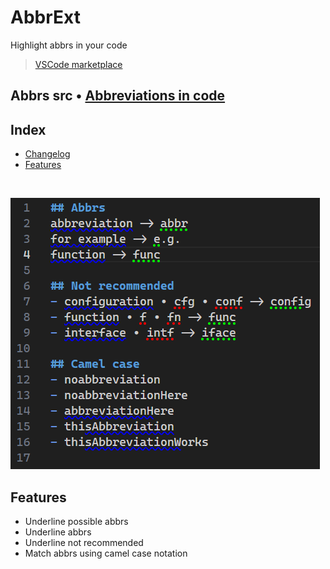 # AbbrExt

Highlight abbrs in your code

> [VSCode marketplace](https://marketplace.visualstudio.com/items?itemName=T1xx1.abbrext)

## Abbrs src • [Abbreviations in code](https://github.com/abbrcode/abbreviations-in-code)

## Index
- [Changelog](https://github.com/T1xx1/AbbrExt/blob/main/CHANGELOG.md)
- [Features](#features)

<br />

![](https://raw.githubusercontent.com/t1xx1/abbrext/main/imgs/matches.png)

## Features
- Underline possible abbrs
- Underline abbrs
- Underline not recommended
- Match abbrs using camel case notation